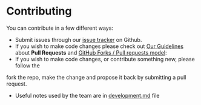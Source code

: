 # Contributing

You can contribute in a few different ways:

* Submit issues through our [issue tracker](https://github.com/bbva/qed/issues) on Github.
* If you wish to make code changes please check out [Our Guidelines](pull_requests.md) about **Pull Requests** 
    and [GitHub Forks / Pull requests model](https://help.github.com/articles/fork-a-repo/):
* If you wish to make code changes, or contribute something new, please follow the

fork the repo, make the change and propose it back by submitting a pull request.
* Useful notes used by the team are in [development.md](development.md) file 
